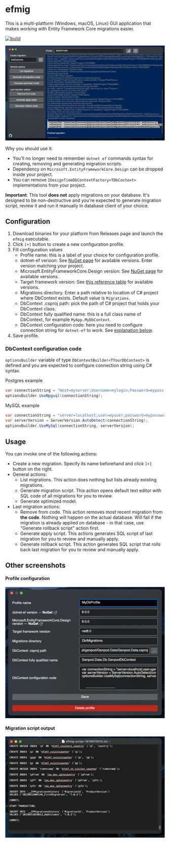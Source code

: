 # efmig

This is a multi-platform (Windows, macOS, Linux) GUI application that makes working with Entity Framework Core migrations easier.

[![build](https://github.com/stil/efmig/actions/workflows/build.yml/badge.svg)](https://github.com/stil/efmig/actions/workflows/build.yml)

![alt text](images/main.png)


Why you should use it:
* You'll no longer need to remember `dotnet ef` commands syntax for creating, removing and generating migration scripts.
* Dependency on `Microsoft.EntityFrameworkCore.Design` can be dropped inside your project.
* You can remove `IDesignTimeDbContextFactory<TDbContext>` implementations from your project.

**Important**: This tool **does not** apply migrations on your database. It's designed to be non-destructive and you're expected to generate migration script, review it and run it manually in database client of your choice.

## Configuration

1. Download binaries for your platform from Releases page and launch the `efmig` executable.
2. Click `[+]` button to create a new configuration profile.
3. Fill configuration values
   - Profile name: this is a label of your choice for configuration profile.
   - dotnet-ef version: See [NuGet page](https://www.nuget.org/packages/dotnet-ef/#versions-body-tab) for available versions. Enter version matching your project.
   - Microsoft.EntityFrameworkCore.Design version: See [NuGet page](https://www.nuget.org/packages/Microsoft.EntityFrameworkCore.Design/#versions-body-tab) for available versions.
   - Target framework version: See [this reference table](https://learn.microsoft.com/en-us/dotnet/standard/frameworks#supported-target-frameworks) for available versions.
   - Migrations directory. Enter a path relative to location of C# project where DbContext exists. Default value is `Migrations`.
   - DbContext .csproj path: pick the path of C# project that holds your DbContext class.
   - DbContext fully qualified name: this is a full class name of DbContext, for example `MyApp.MyDbContext`.
   - DbContext configuration code: here you need to configure connection string for `dotnet-ef` to work. See [explanation below](#dbcontext-configuration-code). 
4. Save profile.

### DbContext configuration code

`optionsBuilder` variable of type `DbContextBuilder<TYourDbContext>` is defined and you are expected to configure connection string using C# syntax.

Postgres example
```csharp
var connectionString = "Host=myserver;Username=mylogin;Password=mypass;Database=mydatabase";
optionsBuilder.UseNpgsql(connectionString);
```

MySQL example
```csharp
var connectionString = "server=localhost;user=myuser;password=mypassword;database=mydb;";
var serverVersion = ServerVersion.AutoDetect(connectionString);
optionsBuilder.UseMySql(connectionString, serverVersion);
```

## Usage
You can invoke one of the following actions:
- Create a new migration. Specify its name beforehand and click `[+]` button on the right.
- General actions:
  - List migrations. This action does nothing but lists already existing migrations.
  - Generate migration script. This action opens default text editor with SQL code of all migrations for you to review.
  - Generate optimized model.
- Last migration actions:
  - Remove from code. This action removes most recent migration from **the code**. Nothing will happen on the actual database. Will fail if the migration is already applied on database - in that case, use "Generate rollback script" action first.
  - Generate apply script. This actions generates SQL script of last migration for you to review and manually apply.
  - Generate rollback script. This action generates SQL script that rolls back last migration for you to review and manually apply.


## Other screenshots

#### Profile configuration
![alt text](images/profile-settings.png)

#### Migration script output
![alt text](images/migration-script.png)
